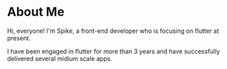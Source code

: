 # About Me

Hi, everyone! I'm Spike, a front-end developer who is focusing on flutter at present.

I have been engaged in flutter for more than 3 years and have successfully delivered several midium scale apps.
